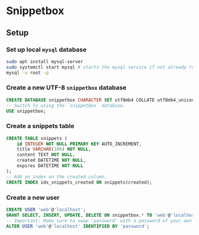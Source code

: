 # Snippetbox

## Setup

### Set up local `mysql` database

```bash
sudo apt install mysql-server
sudo systemctl start mysql # starts the mysql service if not already running
mysql -u root -p
```

### Create a new UTF-8 `snippetbox` database

```sql
CREATE DATABASE snippetbox CHARACTER SET utf8mb4 COLLATE utf8mb4_unicode_ci;
-- Switch to using the `snippetbox` database.
USE snippetbox;
```

### Create a snippets table

```sql
CREATE TABLE snippets (
    id INTEGER NOT NULL PRIMARY KEY AUTO_INCREMENT,
    title VARCHAR(100) NOT NULL,
    content TEXT NOT NULL,
    created DATETIME NOT NULL,
    expires DATETIME NOT NULL
);
-- Add an index on the created column.
CREATE INDEX idx_snippets_created ON snippets(created);
```

### Create a new user

```sql
CREATE USER 'web'@'localhost';
GRANT SELECT, INSERT, UPDATE, DELETE ON snippetbox.* TO 'web'@'localhost';
-- Important: Make sure to swap 'password' with a password of your own choosing.
ALTER USER 'web'@'localhost' IDENTIFIED BY 'password';
```
